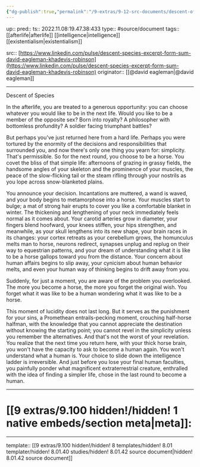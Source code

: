 ```yaml
---
{"dg-publish":true,"permalink":"/9-extras/9-12-src-documents/descent-of-species/"}
---
```


up:: 
pred:: 
ts:: 2022.11.08:19.47.38:433
type:: #source/document
tags:: [[afterlife\|afterlife]] [[intelligence\|intelligence]] [[existentialism\|existentialism]]

src:: [https://www.linkedin.com/pulse/descent-species-excerpt-form-sum-david-eagleman-khadevis-robinson](https://www.linkedin.com/pulse/descent-species-excerpt-form-sum-david-eagleman-khadevis-robinson)
originator:: [[@david eagleman\|@david eagleman]]

____
Descent of Species

In the afterlife, you are treated to a generous opportunity: you can choose whatever you would like to be in the next life. Would you like to be a member of the opposite sex? Born into royalty? A philosopher with bottomless profundity? A soldier facing triumphant battles?

But perhaps you've just returned here from a hard life. Perhaps you were tortured by the enormity of the decisions and responsibilities that surrounded you, and now there's only one thing you yearn for: simplicity. That's permissible. So for the next round, you choose to be a horse. You covet the bliss of that simple life: afternoons of grazing in grassy fields, the handsome angles of your skeleton and the prominence of your muscles, the peace of the slow-flicking tail or the steam rifling through your nostrils as you lope across snow-blanketed plains.

You announce your decision. Incantations are muttered, a wand is waved, and your body begins to metamorphose into a horse. Your muscles start to bulge; a mat of strong hair erupts to cover you like a comfortable blanket in winter. The thickening and lengthening of your neck immediately feels normal as it comes about. Your carotid arteries grow in diameter, your fingers blend hoofward, your knees stiffen, your hips strengthen, and meanwhile, as your skull lengthens into its new shape, your brain races in its changes: your cortex retreats as your cerebellum grows, the homunculus melts man to horse, neurons redirect, synapses unplug and replug on their way to equestrian patterns, and your dream of understanding what it is like to be a horse gallops toward you from the distance. Your concern about human affairs begins to slip away, your cynicism about human behavior melts, and even your human way of thinking begins to drift away from you.

Suddenly, for just a moment, you are aware of the problem you overlooked. The more you become a horse, the more you forget the original wish. You forget what it was like to be a human wondering what it was like to be a horse.

This moment of lucidity does not last long. But it serves as the punishment for your sins, a Promethean entrails-pecking moment, crouching half-horse halfman, with the knowledge that you cannot appreciate the destination without knowing the starting point; you cannot revel in the simplicity unless you remember the alternatives. And that's not the worst of your revelation. You realize that the next time you return here, with your thick horse brain, you won't have the capacity to ask to become a human again. You won't understand what a human is. Your choice to slide down the intelligence ladder is irreversible. And just before you lose your final human faculties, you painfully ponder what magnificent extraterrestrial creature, enthralled with the idea of finding a simpler life, chose in the last round to become a human.
____
# [[9 extras/9.100 hidden!/hidden! 1 native embeds/section meta\|meta]]:

____
template:: [[9 extras/9.100 hidden!/hidden! 8 templates/hidden! 8.01 templater/hidden! 8.01.40 studies/hidden! 8.01.42 source document\|hidden! 8.01.42 source document]]
